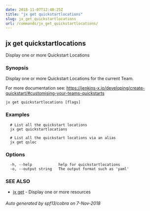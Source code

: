 ```yaml
---
date: 2018-11-07T12:40:25Z
title: "jx get quickstartlocations"
slug: jx_get_quickstartlocations
url: /commands/jx_get_quickstartlocations/
---
```

## jx get quickstartlocations

Display one or more Quickstart Locations

### Synopsis

Display one or more Quickstart Locations for the current Team. 

For more documentation see: https://jenkins-x.io/developing/create-quickstart/#customising-your-teams-quickstarts

```
jx get quickstartlocations [flags]
```

### Examples

```
  # List all the quickstart locations
  jx get quickstartlocations
  
  # List all the quickstart locations via an alias
  jx get qsloc
```

### Options

```
  -h, --help            help for quickstartlocations
  -o, --output string   The output format such as 'yaml'
```

### SEE ALSO

* [jx get](/commands/jx_get/)	 - Display one or more resources

###### Auto generated by spf13/cobra on 7-Nov-2018
